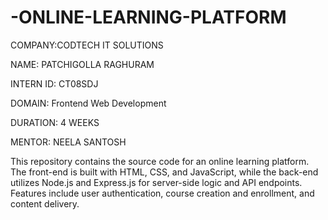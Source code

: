 # -ONLINE-LEARNING-PLATFORM

COMPANY:CODTECH IT SOLUTIONS

NAME: PATCHIGOLLA RAGHURAM

INTERN ID: CT08SDJ

DOMAIN: Frontend Web Development

DURATION: 4 WEEKS

MENTOR: NEELA SANTOSH

This repository contains the source code for an online learning platform. The front-end is built with HTML, CSS, and JavaScript, while the back-end utilizes Node.js and Express.js for server-side logic and API endpoints. Features include user authentication, course creation and enrollment, and content delivery.

